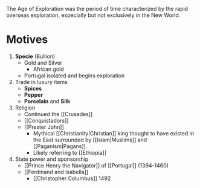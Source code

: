 The Age of Exploration was the period of time characterized by the rapid overseas exploration, especially but not exclusively in the New World.
# Motives
1. **Specie** (Bullion)
	- Gold and Silver
		- African gold
	- Portugal isolated and begins exploration
2. Trade in luxury items
	- **Spices**
	- **Pepper**
	- **Porcelain** and **Silk**
3. Religion
	- Continued the [[Crusades]]
	- [[Conquistadors]]
	- [[Prester John]]
		- Mythical [[Christianity|Christian]] king thought to have existed in the East surrounded by [[Islam|Muslims]] and [[Paganism|Pagans]].
		- Likely referring to [[Ethiopia]]
4. State power and sponsorship
	- [[Prince Henry the Navigator]] of [[Portugal]] (1394-1460)
	- [[Ferdinand and Isabella]]
		- [[Christopher Columbus]] 1492